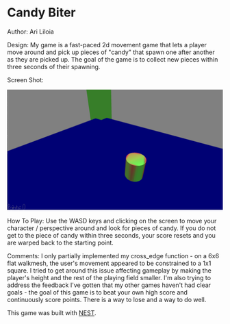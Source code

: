 # Candy Biter

Author: Ari Liloia

Design: My game is a fast-paced 2d movement game that lets a player move around and pick up pieces of "candy" that spawn one after another as they are picked up. The goal of the game is to collect new pieces within three seconds of their spawning.

Screen Shot:

![Screen Shot](screenshot.png)

How To Play: Use the WASD keys and clicking on the screen to move your character / perspective around and look for pieces of candy. If you do not get to the piece of candy within three seconds, your score resets and you are warped back to the starting point. 

Comments: I only partially implemented my cross_edge function - on a 6x6 flat walkmesh, the user's movement appeared to be constrained to a 1x1 square. I tried to get around this issue affecting gameplay by making the player's height and the rest of the playing field smaller. I'm also trying to address the feedback I've gotten that my other games haven't had clear goals - the goal of this game is to beat your own high score and continuously score points. There is a way to lose and a way to do well. 

This game was built with [NEST](NEST.md).

